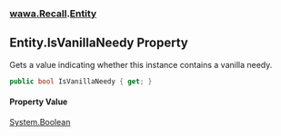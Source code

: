 ### [wawa.Recall](wawa.Recall.md 'wawa.Recall').[Entity](Entity.md 'wawa.Recall.Entity')

## Entity.IsVanillaNeedy Property

Gets a value indicating whether this instance contains a vanilla needy.

```csharp
public bool IsVanillaNeedy { get; }
```

#### Property Value
[System.Boolean](https://docs.microsoft.com/en-us/dotnet/api/System.Boolean 'System.Boolean')